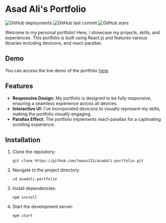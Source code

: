 # Asad Ali's Portfolio

![GitHub deployments](https://img.shields.io/github/deployments/twoos123/asadali-portfolio/github-pages?label=deployment&style=flat-square)
![GitHub last commit](https://img.shields.io/github/last-commit/twoos123/asadali-portfolio?style=flat-square)
![GitHub stars](https://img.shields.io/github/stars/twoos123/asadali-portfolio?style=flat-square)

Welcome to my personal portfolio! Here, I showcase my projects, skills, and experiences. This portfolio is built using React.js and features various libraries including devicons, and react-parallax.

## Demo

You can access the live demo of the portfolio [here](https://twoos123.github.io/asadali-portfolio/).

## Features

- **Responsive Design:** My portfolio is designed to be fully responsive, ensuring a seamless experience across all devices.
- **Interactive UI:** I've incorporated devicons to visually represent my skills, making the portfolio visually engaging.
- **Parallax Effect:** The portfolio implements react-parallax for a captivating scrolling experience.

Installation
------------

1.  Clone the repository:

    `git clone https://github.com/twoos123/asadali-portfolio.git`

2.  Navigate to the project directory:

    `cd asadali-portfolio`

3.  Install dependencies:

    `npm install`

4.  Start the development server:

    `npm start`

